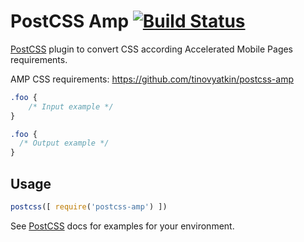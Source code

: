 # PostCSS Amp [![Build Status][ci-img]][ci]

[PostCSS] plugin to convert CSS according Accelerated Mobile Pages requirements.

AMP CSS requirements: https://github.com/tinovyatkin/postcss-amp

[PostCSS]: https://github.com/postcss/postcss
[ci-img]:  https://travis-ci.org/tinovyatkin/postcss-amp.svg
[ci]:      https://travis-ci.org/tinovyatkin/postcss-amp

```css
.foo {
    /* Input example */
}
```

```css
.foo {
  /* Output example */
}
```

## Usage

```js
postcss([ require('postcss-amp') ])
```

See [PostCSS] docs for examples for your environment.
